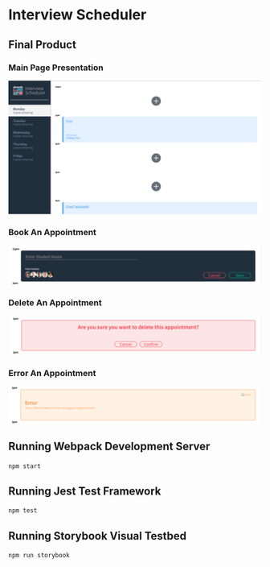 # Interview Scheduler

## Final Product

### Main Page Presentation

![](docs/Main.png)

### Book An Appointment

![](docs/Book%20Appt.png)

### Delete An Appointment

![](docs/Cancel.png)

### Error An Appointment

![](docs/Error.png)

## Running Webpack Development Server

```sh
npm start
```

## Running Jest Test Framework

```sh
npm test
```

## Running Storybook Visual Testbed

```sh
npm run storybook
```
